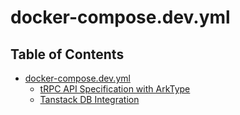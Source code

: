 # docker-compose.dev.yml

## Table of Contents

- [docker-compose.dev.yml](#table-of-contents)
  - [tRPC API Specification with ArkType](./trpc-api-specification-with-arktype.md)
  - [Tanstack DB Integration](./tanstack-db-integration.md)
